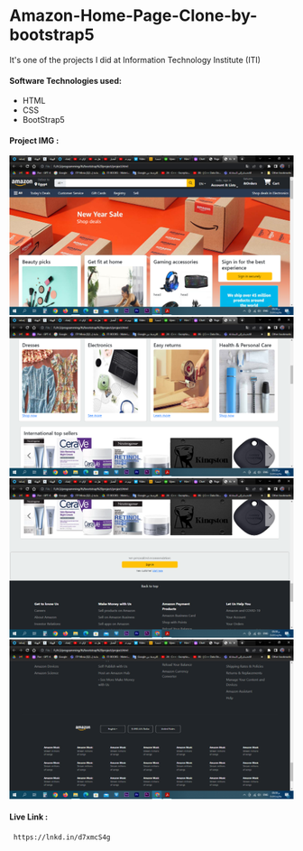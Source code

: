 # Amazon-Home-Page-Clone-by-bootstrap5

It's one of the projects I did at Information Technology Institute (ITI)

#### Software Technologies used:
- HTML
- CSS
- BootStrap5

#### Project IMG :
<img src="Screenshot (42).png">
<img src="Screenshot (43).png">
<img src="Screenshot (44).png">
<img src="Screenshot (45).png">

#### Live Link :
```
 https://lnkd.in/d7xmcS4g
```


